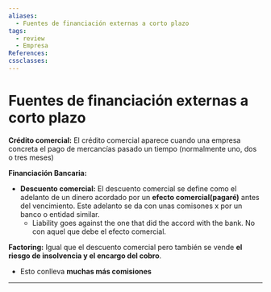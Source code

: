 ```yaml
---
aliases:
  - Fuentes de financiación externas a corto plazo
tags:
  - review
  - Empresa
References: 
cssclasses:
---
```

# Fuentes de financiación externas a corto plazo

**Crédito comercial:**
El crédito comercial aparece cuando una empresa concreta el pago de mercancías pasado un tiempo (normalmente uno, dos o tres meses)

**Financiación Bancaria:**
+ **Descuento comercial:** El descuento comercial se define como el adelanto de un dinero acordado por un **efecto comercial(pagaré)** antes del vencimiento. Este adelanto se da con unas comisones x por un banco o entidad similar. 
	+ Liability goes against the one that did the accord with the bank. No con aquel que debe el efecto comercial.

**Factoring:**
Igual que el descuento comercial pero también se vende **el riesgo de insolvencia y el encargo del cobro**. 
+ Esto conlleva **muchas más comisiones**


***
